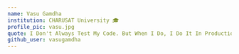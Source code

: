 ```yaml
---
name: Vasu Gamdha 
institution: CHARUSAT University 🎓
profile_pic: vasu.jpg 
quote: I Don't Always Test My Code. But When I Do, I Do It In Production
github_user: vasugamdha
---
```

